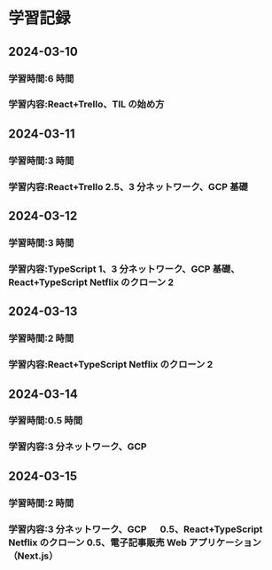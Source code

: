 # 学習記録

## 2024-03-10

### 学習時間:6 時間

### 学習内容:React+Trello、TIL の始め方

## 2024-03-11

### 学習時間:3 時間

### 学習内容:React+Trello 2.5、3 分ネットワーク、GCP 基礎

## 2024-03-12

### 学習時間:3 時間

### 学習内容:TypeScript 1、3 分ネットワーク、GCP 基礎、React+TypeScript Netflix のクローン 2

## 2024-03-13

### 学習時間:2 時間

### 学習内容:React+TypeScript Netflix のクローン 2

## 2024-03-14

### 学習時間:0.5 時間

### 学習内容:3 分ネットワーク、GCP

## 2024-03-15

### 学習時間:2 時間

### 学習内容:3 分ネットワーク、GCP 　 0.5、React+TypeScript Netflix のクローン 0.5、電子記事販売 Web アプリケーション（Next.js）
